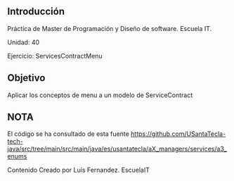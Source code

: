 ## Introducción

Práctica de Master de Programación y Diseño de software. Escuela IT.

Unidad: 40

Ejercicio: ServicesContractMenu

## Objetivo

Aplicar los conceptos de menu a un modelo de ServiceContract

## NOTA

El código se ha consultado de esta fuente https://github.com/USantaTecla-tech-java/src/tree/main/src/main/java/es/usantatecla/aX_managers/services/a3_enums

Contenido Creado por Luís Fernandez. EscuelaIT
